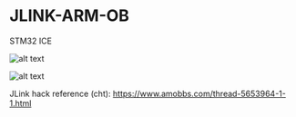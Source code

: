 # JLINK-ARM-OB
STM32 ICE


![alt text](https://2.bp.blogspot.com/-j8m4wGO5bAE/WpDzkmaTKVI/AAAAAAAALoc/MnTWAhAnpcMKqs0TdlQOqgn-J2-IZjtygCLcBGAs/s1600/DSC_0512.JPG?raw=true)


![alt text](https://github.com/GCY/JLINK-ARM-OB/blob/master/J-Link%20Commander.png?raw=true)


JLink hack reference (cht): https://www.amobbs.com/thread-5653964-1-1.html
